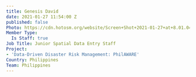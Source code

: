 ```yaml
---
title: Genesis David
date: 2021-01-27 11:54:00 Z
published: false
Photo: https://cdn.hotosm.org/website/Screen+Shot+2021-01-27+at+8.01.04+PM.png
Member Type:
  Is Staff: true
Job Title: Junior Spatial Data Entry Staff
Project:
- 'Data-Driven Disaster Risk Management: PhilAWARE'
Country: Philippines
Team: Philippines
---
```


